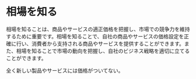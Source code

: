 # 相場を知る

相場を知ることは、商品やサービスの適正価格を把握し、市場での競争力を維持するために重要です。相場を知ることで、自社の商品やサービスの価格設定を正確に行い、消費者から支持される商品やサービスを提供することができます。また、相場を知ることで市場の動向を把握し、自社のビジネス戦略を適切に立てることができます。

全く新しい製品やサービスには価格がついてない。
